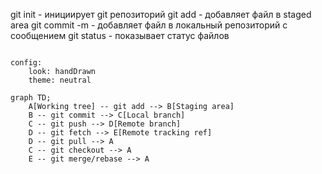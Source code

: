 git init - инициирует git репозиторий
git add - добавляет файл в staged area
git commit -m - добавляет файл в локальный репозиторий с сообщением
git status - показывает статус файлов

```mermaid

config:
    look: handDrawn
    theme: neutral

graph TD;
    A[Working tree] -- git add --> B[Staging area]
    B -- git commit --> C[Local branch]
    C -- git push --> D[Remote branch]
    D -- git fetch --> E[Remote tracking ref]
    D -- git pull --> A
    C -- git checkout --> A
    E -- git merge/rebase --> A
```